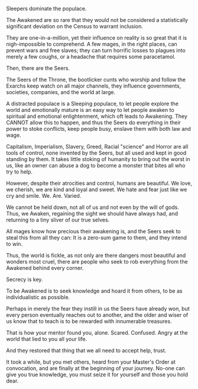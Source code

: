 Sleepers dominate the populace.

The Awakened are so rare that they would not be considered a statistically significant deviation on the Census to warrant inclusion.

They are one-in-a-million, yet their influence on reality is so great that it is nigh-impossible to comprehend. A few mages, in the right places, can prevent wars and free slaves; they can turn horrific losses to plagues into merely a few coughs, or a headache that requires some paracetamol.

Then, there are the Seers.

The Seers of the Throne, the bootlicker cunts who worship and follow the Exarchs keep watch on all major channels, they influence governments, societies, companies, and the world at large.

A distracted populace is a Sleeping populace, to let people explore the world and emotionally mature is an easy way to let people awaken to spiritual and emotional enlightenment, which oft leads to Awakening. They CANNOT allow this to happen, and thus the Seers do everything in their power to stoke conflicts, keep people busy, enslave them with both law and wage.

Capitalism, Imperialism, Slavery, Greed, Racial "science" and Horror are all tools of control, none invented by the Seers, but all used and kept in good standing by them.
It takes little stoking of humanity to bring out the worst in us, like an owner can abuse a dog to become a monster that bites all who try to help.

However, despite their atrocities and control, humans are beautiful. We love, we cherish, we are kind and loyal and sweet. We hate and fear just like we cry and smile.
We. Are. Varied.

We cannot be held down, not all of us and not even by the will of gods. Thus, we Awaken, regaining the sight we should have always had, and returning to a tiny sliver of our true selves.

All mages know how precious their awakening is, and the Seers seek to steal this from all they can: It is a zero-sum game to them, and they intend to win.

Thus, the world is fickle, as not only are there dangers most beautiful and wonders most cruel, there are people who seek to rob everything from the Awakened behind every corner.

Secrecy is key.

To be Awakened is to seek knowledge and hoard it from others, to be as individualistic as possible.

Perhaps in merely the fear they instill in us the Seers have already won, but every person eventually reaches out to another, and the older and wiser of us know that to teach is to be rewarded with innumerable treasures.

That is how your mentor found you, alone. Scared. Confused. Angry at the world that lied to you all your life.

And they restored that thing that we all need to accept help, trust.

It took a while, but you met others, heard from your Master's Order at convocation, and are finally at the beginning of your journey. No-one can give you true knowledge, you must seize it for yourself and those you hold dear.
